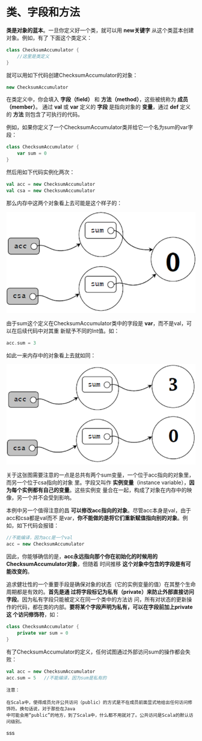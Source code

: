 类、字段和方法
================================================================================
**类是对象的蓝本**。一旦你定义好一个类，就可以用 **new关键字** 从这个类蓝本创建对象。例如，有了
下面这个类定义：
```scala
class ChecksumAccumulator {
    //这里是类定义
}
```
就可以用如下代码创建ChecksumAccumulator的对象：
```scala
new ChecksumAccumulator
```
在类定义中，你会填入 **字段（field）** 和 **方法（method）**，这些被统称为 **成员（member）**。
通过 **val** 或 **var** 定义的 **字段** 是指向对象的 **变量**，通过 **def** 定义的 **方法**
则包含了可执行的代码。

例如，如果你定义了一个ChecksumAccumulator类并给它一个名为sum的var字段：
```scala
class ChecksumAccumulator {
    var sum = 0
}
```
然后用如下代码实例化两次：
```scala
val acc = new ChecksumAccumulator
val csa = new ChecksumAccumulator
```
那么内存中这两个对象看上去可能是这个样子的：

![图1](img/1.png)

由于sum这个定义在ChecksumAccumulator类中的字段是 **var**，而不是val，可以在后续代码中对其重
新赋予不同的Int值。如：
```scala
acc.sum = 3
```
如此一来内存中的对象看上去就如同：

![图2](img/2.png)

关于这张图需要注意的一点是总共有两个sum变量，一个位于acc指向的对象里，而另一个位于csa指向的对象
里。字段又叫作 **实例变量**（instance variable），**因为每个实例都有自己的变量**。这些实例变
量合在一起，构成了对象在内存中的映像，另一个并不会受到影响。

本例中另一个值得注意的昌 **可以修改acc指向的对象**。尽管acc本身是val，由于acc和csa都是val而不
是var，**你不能做的是将它们重新赋值指向别的对象**。例如，如下代码会报错：
```scala
//不能编译，因为acc是一个val
acc = new ChecksumAccumulator
```
因此，你能够确信的是，**acc永远指向那个你在初始化的时候用的ChecksumAccumulator对象**，但随着
时间推移 **这个对象中包含的字段是有可能改变的**。

追求健壮性的一个重要手段是确保对象的状态（它的实例变量的值）在其整个生命周期都是有效的。**首先是通
过将字段标记为私有（private）来防止外部直接访问字段**。因为私有字段只能被定义在同一个类中的方法访
问，所有对状态的更新操作的代码，都在类的内部。**要将某个字段声明为私有，可以在字段前加上private这
个访问修饰符**，如：
```scala
class ChecksumAccumulator {
    private var sum = 0
}
```
有了ChecksumAccumulator的定义，任何试图通过外部访问sum的操作都会失败：
```scala
val acc = new ChecksumAccumulator
acc.sum = 5   //不能编译，因为sum是私有的
```
```
注意：

在Scala中，使得成员允许公共访问（public）的方式是不在成员前面显式地给出任何访问修饰符。换句话说，对于那些在Java
中可能会用“public”的地方，到了Scala中，什么都不用就对了。公共访问是Scala的默认访问级别。
```







































sss
